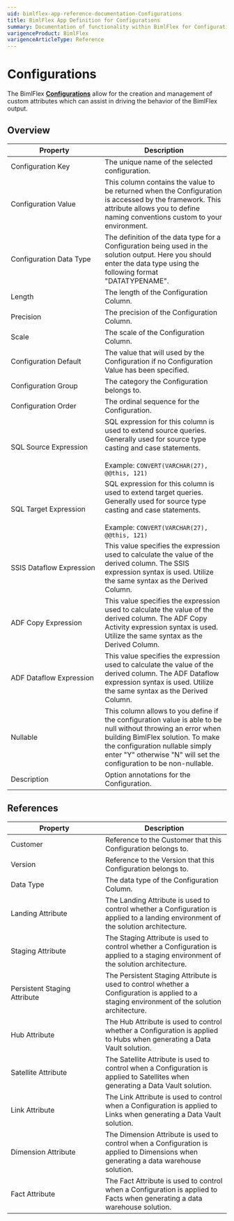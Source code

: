 ```yaml
---
uid: bimlflex-app-reference-documentation-Configurations
title: BimlFlex App Definition for Configurations
summary: Documentation of functionality within BimlFlex for Configurations
varigenceProduct: BimlFlex
varigenceArticleType: Reference
---
```


# Configurations

The BimlFlex [**Configurations**](xref:bimlflex-metadata-configurations) allow for the creation and management of custom attributes which can assist in driving the behavior of the BimlFlex output.

## Overview
  
| <div style="width:200px">Property</div> | Description |
| --------- | ----------- |
|Configuration Key | The unique name of the selected configuration.|
|Configuration Value | This column contains the value to be returned when the Configuration is accessed by the framework. This attribute allows you to define naming conventions custom to your environment.|
|Configuration Data Type | The definition of the data type for a Configuration being used in the solution output. Here you should enter the data type using the following format "DATATYPENAME".|
|Length | The length of the Configuration Column.|
|Precision | The precision of the Configuration Column.|
|Scale | The scale of the Configuration Column.|
|Configuration Default | The value that will used by the Configuration if no Configuration Value has been specified.|
|Configuration Group | The category the Configuration belongs to.|
|Configuration Order | The ordinal sequence for the Configuration.|
|SQL Source Expression | SQL expression for this column is used to extend source queries. Generally used for source type casting and case statements.<br><br>Example: `CONVERT(VARCHAR(27), @@this, 121)`|
|SQL Target Expression | SQL expression for this column is used to extend target queries. Generally used for source type casting and case statements.<br><br>Example: `CONVERT(VARCHAR(27), @@this, 121)`|
|SSIS Dataflow Expression | This value specifies the expression used to calculate the value of the derived column. The SSIS expression syntax is used. Utilize the same syntax as the Derived Column.|
|ADF Copy Expression | This value specifies the expression used to calculate the value of the derived column. The ADF Copy Activity expression syntax is used. Utilize the same syntax as the Derived Column.|
|ADF Dataflow Expression | This value specifies the expression used to calculate the value of the derived column. The ADF Dataflow expression syntax is used. Utilize the same syntax as the Derived Column.|
|Nullable | This column allows to you define if the configuration value is able to be null without throwing an error when building BimlFlex solution. To make the configuration nullable simply enter "Y" otherwise "N" will set the configuration to be non-nullable.|
|Description | Option annotations for the Configuration.|

## References
  
| <div style="width:200px">Property</div> | Description |
| --------- | ----------- |
|Customer | Reference to the Customer that this Configuration belongs to.|
|Version | Reference to the Version that this Configuration belongs to.|
|Data Type | The data type of the Configuration Column.|
|Landing Attribute | The Landing Attribute is used to control whether a Configuration is applied to a landing environment of the solution architecture.|
|Staging Attribute | The Staging Attribute is used to control whether a Configuration is applied to a staging environment of the solution architecture.|
|Persistent Staging Attribute | The Persistent Staging Attribute is used to control whether a Configuration is applied to a staging environment of the solution architecture.|
|Hub Attribute | The Hub Attribute is used to control whether a Configuration is applied to Hubs when generating a Data Vault solution.|
|Satellite Attribute | The Satellite Attribute is used to control when a Configuration is applied to Satellites when generating a Data Vault solution.|
|Link Attribute | The Link Attribute is used to control when a Configuration is applied to Links when generating a Data Vault solution.|
|Dimension Attribute | The Dimension Attribute is used to control when a Configuration is applied to Dimensions when generating a data warehouse solution.|
|Fact Attribute | The Fact Attribute is used to control when a Configuration is applied to Facts when generating a data warehouse solution.|
